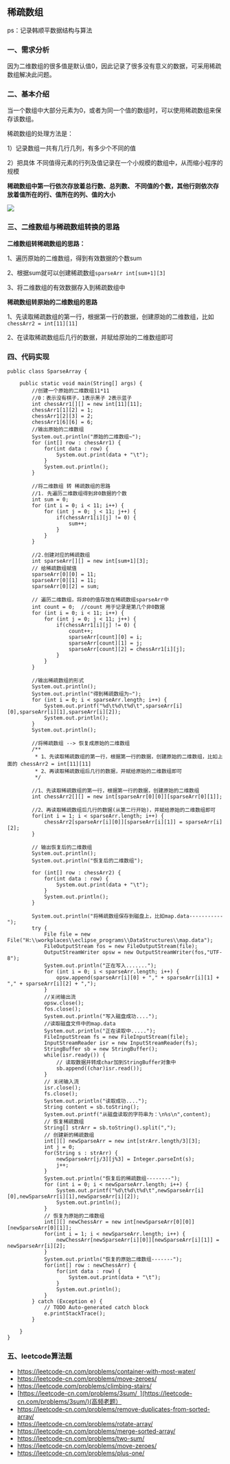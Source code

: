 ## 稀疏数组

ps：记录韩顺平数据结构与算法

### 一、需求分析

因为二维数组的很多值是默认值0，因此记录了很多没有意义的数据，可采用稀疏数组解决此问题。

### 二、基本介绍

当一个数组中大部分元素为0，或者为同一个值的数组时，可以使用稀疏数组来保存该数组。

稀疏数组的处理方法是：

1）记录数组一共有几行几列，有多少个不同的值

2）把具体 不同值得元素的行列及值记录在一个小规模的数组中，从而缩小程序的规模

**稀疏数组中第一行依次存放着总行数、总列数、 不同值的个数，其他行则依次存放着值所在的行、值所在的列、值的大小**

![](https://img2020.cnblogs.com/blog/1795873/202007/1795873-20200728111511714-644325803.jpg)

### 三、二维数组与稀疏数组转换的思路

**二维数组转稀疏数组的思路：**

1、遍历原始的二维数组，得到有效数据的个数sum

2、根据sum就可以创建稀疏数组`sparseArr int[sum+1][3]`

3、将二维数组的有效数据存入到稀疏数组中

**稀疏数组转原始的二维数组的思路**

1、先读取稀疏数组的第一行，根据第一行的数据，创建原始的二维数组，比如 `chessArr2 = int[11][11] `

2、在读取稀疏数组后几行的数据，并赋给原始的二维数组即可

### 四、代码实现

```
public class SparseArray {
	
	public static void main(String[] args) {
		//创建一个原始的二维数组11*11
		//0：表示没有棋子，1表示黑子 2表示蓝子
		int chessArr1[][] = new int[11][11];
		chessArr1[1][2] = 1;
		chessArr1[2][3] = 2;
		chessArr1[6][6] = 6;
		//输出原始的二维数组
		System.out.println("原始的二维数组~");
		for (int[] row : chessArr1) {
			for(int data : row) {
				System.out.print(data + "\t");
			}
			System.out.println();
		}
		
		//将二维数组 转 稀疏数组的思路
		//1. 先遍历二维数组得到非0数据的个数
		int sum = 0;
		for (int i = 0; i < 11; i++) {
			for (int j = 0; j < 11; j++) {
				if(chessArr1[i][j] != 0) {
					sum++;
				}
			}
		}
		
		//2.创建对应的稀疏数组
		int sparseArr[][] = new int[sum+1][3];
		// 给稀疏数组赋值
		sparseArr[0][0] = 11;
		sparseArr[0][1] = 11;
		sparseArr[0][2] = sum;
		
		// 遍历二维数组，将非0的值存放在稀疏数组sparseArr中
		int count = 0;	//count 用于记录是第几个非0数据
		for (int i = 0; i < 11; i++) {
			for (int j = 0; j < 11; j++) {
				if(chessArr1[i][j] != 0) {
					count++;
					sparseArr[count][0] = i;
					sparseArr[count][1] = j;
					sparseArr[count][2] = chessArr1[i][j];
				}
			}
		}
		
		//输出稀疏数组的形式
		System.out.println();
		System.out.println("得到稀疏数组为~");
		for (int i = 0; i < sparseArr.length; i++) {
			System.out.printf("%d\t%d\t%d\t",sparseArr[i][0],sparseArr[i][1],sparseArr[i][2]);
			System.out.println();
		}
		System.out.println();
		
		//将稀疏数组 --> 恢复成原始的二维数组
		/**
		 * 1、先读取稀疏数组的第一行，根据第一行的数据，创建原始的二维数组，比如上面的 chessArr2 = int[11][11]
		 * 2、再读取稀疏数组后几行的数据，并赋给原始的二维数组即可
		 */
		
		//1、先读取稀疏数组的第一行，根据第一行的数据，创建原始的二维数组
		int chessArr2[][] = new int[sparseArr[0][0]][sparseArr[0][1]];
		
		//2、再读取稀疏数组后几行的数据(从第二行开始)，并赋给原始的二维数组即可
		for(int i = 1; i < sparseArr.length; i++) {
			chessArr2[sparseArr[i][0]][sparseArr[i][1]] = sparseArr[i][2];
		}
		
		// 输出恢复后的二维数组
		System.out.println();
		System.out.println("恢复后的二维数组");
		
		for (int[] row : chessArr2) {
			for(int data : row) {
				System.out.print(data + "\t");
			}
			System.out.println();
		}
		
		System.out.println("将稀疏数组保存到磁盘上，比如map.data-----------");
		try {
			File file = new File("H:\\workplaces\\eclipse_programs\\DataStructures\\map.data");
			FileOutputStream fos = new FileOutputStream(file);
			OutputStreamWriter opsw = new OutputStreamWriter(fos,"UTF-8");
			System.out.println("正在写入.......");
			for (int i = 0; i < sparseArr.length; i++) {
				opsw.append(sparseArr[i][0] + "," + sparseArr[i][1] + "," + sparseArr[i][2] + ",");
			}
			//关闭输出流
			opsw.close();
			fos.close();
			System.out.println("写入磁盘成功....");
			//读取磁盘文件中的map.data
			System.out.println("正在读取中.....");
			FileInputStream fs = new FileInputStream(file);
			InputStreamReader isr = new InputStreamReader(fs);
			StringBuffer sb = new StringBuffer();
			while(isr.ready()) {
				// 读取数据并转成char加到StringBuffer对象中
				sb.append((char)isr.read());				
			}
			// 关闭输入流
			isr.close();
			fs.close();
			System.out.println("读取成功....");
			String content = sb.toString();
			System.out.printf("从磁盘读取的字符串为：\n%s\n",content);
			// 恢复稀疏数组
			String[] strArr = sb.toString().split(",");
			// 创建新的稀疏数组
			int[][] newSparseArr = new int[strArr.length/3][3];
			int j = 0;
			for(String s : strArr) {
				newSparseArr[j/3][j%3] = Integer.parseInt(s);
				j++;
			}
			System.out.println("恢复后的稀疏数组--------");
			for (int i = 0; i < newSparseArr.length; i++) {
				System.out.printf("%d\t%d\t%d\t",newSparseArr[i][0],newSparseArr[i][1],newSparseArr[i][2]);
				System.out.println();
			}
			// 恢复为原始的二维数组
			int[][] newChessArr = new int[newSparseArr[0][0]][newSparseArr[0][1]];
			for(int i = 1; i < newSparseArr.length; i++) {
				newChessArr[newSparseArr[i][0]][newSparseArr[i][1]] = newSparseArr[i][2];
			}
			System.out.println("恢复的原始二维数组-------");
			for(int[] row : newChessArr) {
				for(int data : row) {
					System.out.print(data + "\t");
				}
				System.out.println();
			}
		} catch (Exception e) {
			// TODO Auto-generated catch block
			e.printStackTrace();
		}
		
	}
}
```

### 五、leetcode算法题

- https://leetcode-cn.com/problems/container-with-most-water/
- https://leetcode-cn.com/problems/move-zeroes/
- https://leetcode.com/problems/climbing-stairs/
- [https://leetcode-cn.com/problems/3sum/ ](https://leetcode-cn.com/problems/3sum/)(高频老题）
- https://leetcode-cn.com/problems/remove-duplicates-from-sorted-array/
- https://leetcode-cn.com/problems/rotate-array/
- https://leetcode-cn.com/problems/merge-sorted-array/
- https://leetcode-cn.com/problems/two-sum/
- https://leetcode-cn.com/problems/move-zeroes/
- https://leetcode-cn.com/problems/plus-one/